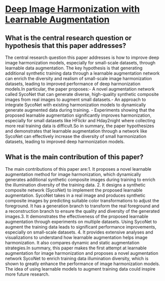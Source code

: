 # [Deep Image Harmonization with Learnable Augmentation](https://arxiv.org/abs/2308.00376)

## What is the central research question or hypothesis that this paper addresses?

The central research question this paper addresses is how to improve deep image harmonization models, especially for small-scale datasets, through learnable data augmentation. The key hypothesis is that generating additional synthetic training data through a learnable augmentation network can enrich the diversity and realism of small-scale image harmonization datasets, leading to improved performance of deep harmonization models.In particular, the paper proposes:- A novel augmentation network called SycoNet that can generate diverse, high-quality synthetic composite images from real images to augment small datasets.- An approach to integrate SycoNet with existing harmonization models to dynamically generate augmented data during training. - Experiments showing that the proposed learnable augmentation significantly improves harmonization, especially for small datasets like HFlickr and Hday2night where collecting more real training data is difficult.So in summary, the paper hypothesizes and demonstrates that learnable augmentation through a network like SycoNet can effectively increase the diversity of small harmonization datasets, leading to improved deep harmonization models.


## What is the main contribution of this paper?

The main contributions of this paper are:1. It proposes a novel learnable augmentation method for image harmonization, which dynamically generates additional synthetic composite images during training to enrich the illumination diversity of the training data. 2. It designs a synthetic composite network (SycoNet) to implement the proposed learnable augmentation. SycoNet takes in a real image and produces synthetic composite images by predicting suitable color transformations to adjust the foreground. It has a generation branch to transform the real foreground and a reconstruction branch to ensure the quality and diversity of the generated images.3. It demonstrates the effectiveness of the proposed learnable augmentation through experiments on multiple datasets. Using SycoNet to augment the training data leads to significant performance improvements, especially on small-scale datasets. 4. It provides extensive analyses and visualizations to understand how learnable augmentation helps image harmonization. It also compares dynamic and static augmentation strategies.In summary, this paper makes the first attempt at learnable augmentation for image harmonization and proposes a novel augmentation network SycoNet to enrich training data illumination diversity, which is shown to greatly enhance the performance of image harmonization models. The idea of using learnable models to augment training data could inspire more future research.
